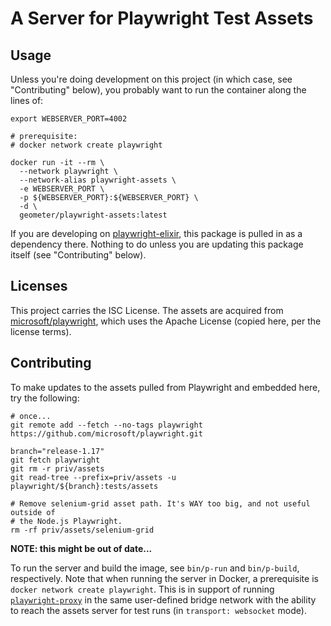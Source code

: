 # A Server for Playwright Test Assets

## Usage

Unless you're doing development on this project (in which case, see "Contributing" below), you probably want to run the container along the lines of:

```shell
export WEBSERVER_PORT=4002

# prerequisite:
# docker network create playwright

docker run -it --rm \
  --network playwright \
  --network-alias playwright-assets \
  -e WEBSERVER_PORT \
  -p ${WEBSERVER_PORT}:${WEBSERVER_PORT} \
  -d \
  geometer/playwright-assets:latest
```

If you are developing on [playwright-elixir](https://github.com:geometerio/playwright-elixir), this package is pulled in as a dependency there. Nothing to do unless you are updating this package itself (see "Contributing" below).

## Licenses

This project carries the ISC License. The assets are acquired from [microsoft/playwright](https://github.com/microsoft/playwright), which uses the Apache License (copied here, per the license terms).

## Contributing

To make updates to the assets pulled from Playwright and embedded here, try the following:

```shell
# once...
git remote add --fetch --no-tags playwright https://github.com/microsoft/playwright.git

branch="release-1.17"
git fetch playwright
git rm -r priv/assets
git read-tree --prefix=priv/assets -u playwright/${branch}:tests/assets

# Remove selenium-grid asset path. It's WAY too big, and not useful outside of
# the Node.js Playwright.
rm -rf priv/assets/selenium-grid
```

**NOTE: this might be out of date...**

To run the server and build the image, see `bin/p-run` and `bin/p-build`, respectively. Note that when running the server in Docker, a prerequisite is `docker network create playwright`. This is in support of running [`playwright-proxy`](https://github.com/geometerio/playwright-proxy) in the same user-defined bridge network with the ability to reach the assets server for test runs (in `transport: websocket` mode).
